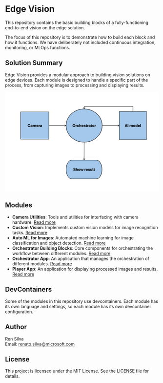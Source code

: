 # Edge Vision

This repository contains the basic building blocks of a fully-functioning end-to-end vision on the edge solution.

The focus of this repository is to demonstrate how to build each block and how it functions. We have deliberately not included continuous integration, monitoring, or MLOps functions.

## Solution Summary

Edge Vision provides a modular approach to building vision solutions on edge devices. Each module is designed to handle a specific part of the process, from capturing images to processing and displaying results.

![model](./pics/model.png)

## Modules

- **Camera Utilities**: Tools and utilities for interfacing with camera hardware. [Read more](./modules/camera-utilities#readme)
- **Custom Vision**: Implements custom vision models for image recognition tasks. [Read more](./modules/custom-vision#readme)
- **Auto ML for Images**: Automated machine learning for image classification and object detection. [Read more](./modules/auto-ml-for-images#readme)
- **Orchestrator Building Blocks**: Core components for orchestrating the workflow between different modules. [Read more](./modules/orchestrator-building-blocks#readme)
- **Orchestrator App**: An application that manages the orchestration of different modules. [Read more](./modules/orchestrator-app#readme)
- **Player App**: An application for displaying processed images and results. [Read more](./modules/player-app#readme)

## DevContainers

Some of the modules in this repository use devcontainers. Each module has its own language and settings, so each module has its own devcontainer configuration.

## Author

Ren Silva  
Email: renato.silva@microsoft.com

## License

This project is licensed under the MIT License. See the [LICENSE](./LICENSE) file for details.